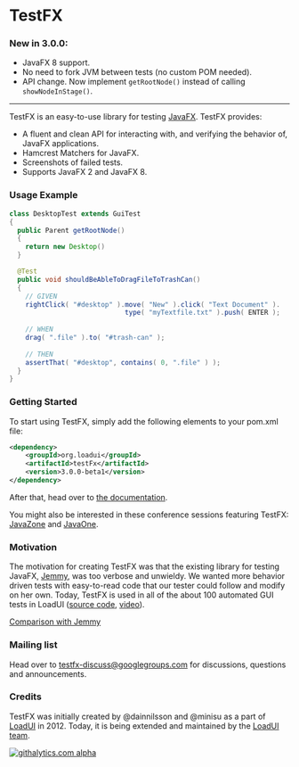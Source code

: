 TestFX
======

### New in 3.0.0: ###
 * JavaFX 8 support.
 * No need to fork JVM between tests (no custom POM needed).
 * API change. Now implement `getRootNode()` instead of calling `showNodeInStage()`.

-----

TestFX is an easy-to-use library for testing [JavaFX](http://www.oracle.com/us/technologies/java/fx/overview/index.html). TestFX provides:

 - A fluent and clean API for interacting with, and verifying the behavior of, JavaFX applications.
 - Hamcrest Matchers for JavaFX.
 - Screenshots of failed tests.
 - Supports JavaFX 2 and JavaFX 8.


### Usage Example

```java
class DesktopTest extends GuiTest
{
  public Parent getRootNode()
  {
    return new Desktop()
  }

  @Test
  public void shouldBeAbleToDragFileToTrashCan()
  {
    // GIVEN
    rightClick( "#desktop" ).move( "New" ).click( "Text Document" ).
                             type( "myTextfile.txt" ).push( ENTER );
  
    // WHEN
    drag( ".file" ).to( "#trash-can" );
    
    // THEN
    assertThat( "#desktop", contains( 0, ".file" ) );
  }
}
```


### Getting Started
To start using TestFX, simply add the following elements to your pom.xml file:
```XML
<dependency>
    <groupId>org.loadui</groupId>
    <artifactId>testFx</artifactId>
    <version>3.0.0-beta1</version>
</dependency>
```

After that, head over to [the documentation][7].

You might also be interested in these conference sessions featuring TestFX: [JavaZone](http://jz13.java.no/presentation.html?id=89b56833) and [JavaOne][8].

### Motivation
The motivation for creating TestFX was that the existing library for testing JavaFX, [Jemmy][1], was
too verbose and unwieldy. We wanted more behavior driven tests with easy-to-read code that our tester could follow and modify on her own.
Today, TestFX is used in all of the about 100 automated GUI tests in LoadUI ([source code][9], [video][10]).

[Comparison with Jemmy][4]

### Mailing list
Head over to [testfx-discuss@googlegroups.com](https://groups.google.com/d/forum/testfx-discuss) for discussions, questions and announcements. 

### Credits
TestFX was initially created by @dainnilsson and @minisu as a part of [LoadUI][2] in 2012. Today, it is being extended
and maintained by the [LoadUI team][5].

[1]: https://jemmy.java.net/              "Jemmy website"
[2]: https://github.com/SmartBear/loadui  "LoadUI project at Github"
[3]: http://www.oracle.com/technetwork/java/javafx/overview/index.html "JavaFX website"
[4]: https://github.com/SmartBear/TestFX/wiki/Comparison-with-Jemmy "Comparison with Jemmy"
[5]: https://github.com/SmartBear/loadui/graphs/contributors "Contributors of LoadUI"
[6]: https://github.com/guigarage/MarvinFX "MarvinFX's project page on Github"
[7]: https://github.com/SmartBear/TestFX/wiki/Documentation "Documentation"
[8]: https://oracleus.activeevents.com/2013/connect/sessionDetail.ww?SESSION_ID=2670 "Ten Man-Years of JavaFX: Real-World Project Experiences [CON2670]"
[9]: https://github.com/SmartBear/loadui/tree/master/loadui-project/loadui-fx-interface/src/test/java/com/eviware/loadui/ui/fx "GUI tests in LoadUI"
[10]: http://youtu.be/fgD8fBn1cYw "Video of the LoadUI TestFX test suite"

[![githalytics.com alpha](https://cruel-carlota.pagodabox.com/c241040fcacf2493960ad0a2a2e5cec2 "githalytics.com")](http://githalytics.com/SmartBear/TestFX)

